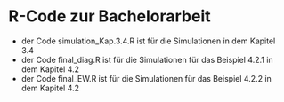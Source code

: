 # R-Code zur Bachelorarbeit

- der Code simulation_Kap.3.4.R ist für die Simulationen in dem Kapitel 3.4
- der Code final_diag.R ist für die Simulationen für das Beispiel 4.2.1 in dem Kapitel 4.2
- der Code final_EW.R ist für die Simulationen für das Beispiel 4.2.2  in dem Kapitel 4.2
